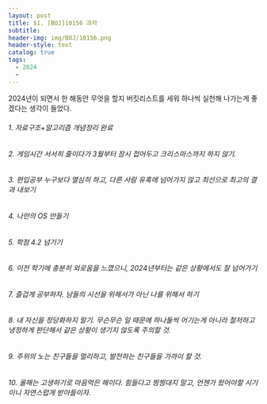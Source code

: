 ```yaml
---
layout: post
title: $1. [BOJ]10156 과자
subtitle: 
header-img: img/BOJ/10156.png
header-style: text
catalog: true
tags:
  - 2024
  - 
---
```


2024년이 되면서 한 해동안 무엇을 할지 버킷리스트를 세워 하나씩 실천해 나가는게 좋겠다는 생각이 들었다. 

###### 1. 자료구조+알고리즘 개념정리 완료

###### 2. 게임시간 서서히 줄이다가 3월부터 잠시 접어두고 크리스마스까지 하지 않기.

###### 3. 편입공부 누구보다 열심히 하고, 다른 사람 유혹에 넘어가지 않고 최선으로 최고의 결과 내보기

###### 4. 나만의 OS 만들기

###### 5. 학점 4.2 넘기기

###### 6. 이전 학기에 충분히 외로움을 느꼈으니, 2024년부터는 같은 상황에서도 잘 넘어가기

###### 7. 즐겁게 공부하자. 남들의 시선을 위해서가 아닌 나를 위해서 하기

###### 8. 내 자신을 정당화하지 말기. 무슨무슨 일 때문에 하나둘씩 어기는게 아니라 철저하고 냉정하게 판단해서 같은 상황이 생기지 않도록 주의할 것.

###### 9. 주위의 노는 친구들을 멀리하고, 발전하는 친구들을 가까이 할 것.

###### 10. 올해는 고생하기로 마음먹은 해이다. 힘들다고 찡찡대지 말고, 언젠가 왔어야할 시기이니 자연스럽게 받아들이자.